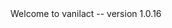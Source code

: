 <!-- ⚠️ This README has been generated from the file(s) "blueprint.md" ⚠️-->Welcome to vanilact -- version 1.0.16

